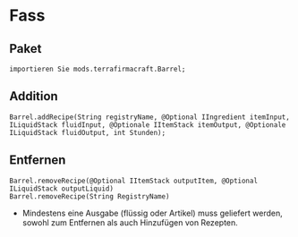 # Fass

## Paket
```zenscript
importieren Sie mods.terrafirmacraft.Barrel;
```

## Addition
```zenscript
Barrel.addRecipe(String registryName, @Optional IIngredient itemInput, ILiquidStack fluidInput, @Optionale IItemStack itemOutput, @Optionale ILiquidStack fluidOutput, int Stunden);
```

## Entfernen

```zenscript
Barrel.removeRecipe(@Optional IItemStack outputItem, @Optional ILiquidStack outputLiquid)
Barrel.removeRecipe(String RegistryName)
```
- Mindestens eine Ausgabe (flüssig oder Artikel) muss geliefert werden, sowohl zum Entfernen als auch Hinzufügen von Rezepten.